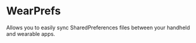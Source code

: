 # WearPrefs
Allows you to easily sync SharedPreferences files between your handheld and wearable apps.
